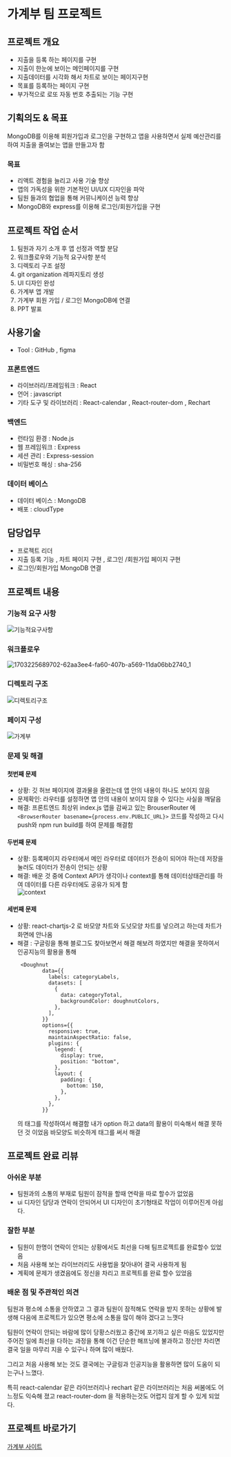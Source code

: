 # 가계부 팀 프로젝트 
## 프로젝트 개요
* 지출을 등록 하는 페이지를 구현
* 지출이 한눈에 보이는 메인페이지를 구현
* 지출데이터를 시각화 해서 차트로 보이는 페이지구현
* 목표를 등록하는 페이지 구현
* 부가적으로 로또 자동 번호 추출되는 기능 구현

## 기획의도 & 목표
MongoDB를 이용해 회원가입과 로그인을 구현하고 앱을 사용하면서 실제 예산관리를 하여 지출을 줄여보는 앱을 만들고자 함

### 목표
*	리액트 경험을 늘리고 사용 기술 향상
*	앱의 가독성을 위한 기본적인 UI/UX 디자인을 파악
* 팀원 들과의 협업을 통해 커뮤니케이션 능력 향상
*	MongoDB와 express를 이용해 로그인/회원가입을 구현
  
## 프로젝트 작업 순서
1. 팀원과 자기 소개 후 앱 선정과 역할 분담
2. 워크플로우와 기능적 요구사항 분석
3. 디렉토리 구조 설정
4. git organization 레파지토리 생성
5. UI 디자인 완성
6. 가계부 앱 개발
7. 가계부 회원 가입 / 로그인 MongoDB에 연결
8. PPT 발표

## 사용기술
* Tool : GitHub , figma <br>

### 프론트엔드
* 라이브러리/프레임워크 : React
* 언어 : javascript
* 기타 도구 및 라이브러리 : React-calendar , React-router-dom , Rechart

### 백엔드
* 런타임 환경 : Node.js
* 웹 프레임워크 : Express
* 세션 관리 : Express-session
* 비밀번호 해싱 : sha-256
  
### 데이터 베이스
* 데이터 베이스 : MongoDB
* 배포 : cloudType

## 담당업무
* 프로젝트 리더
* 지출 등록 기능 , 차트 페이지 구현 , 로그인 /회원가입 페이지 구현
* 로그인/회원가입 MongoDB 연결

## 프로젝트 내용
### 기능적 요구 사항
![기능적요구사항](https://github.com/kimks1234/accountBook/assets/142865411/b92088f1-eb25-417a-9acc-7098f9a88da4)

### 워크플로우
![1703225689702-62aa3ee4-fa60-407b-a569-11da06bb2740_1](https://github.com/kimks1234/accountBook/assets/142865411/a46dbde5-fe23-4a40-9e23-c278b1b12f96)

### 디렉토리 구조
![디렉토리구조](https://github.com/kimks1234/accountBook/assets/142865411/bad94bbf-01d7-4c10-a011-7ca3512184ce)

### 페이지 구성
![가계부](https://github.com/kimks1234/accountBook/assets/142865411/28f63a92-57e5-4c17-893c-0b8ad705fbd3)

### 문제 및 해결
#### 첫번째 문제
* 상황: 깃 허브 페이지에 결과물을 올렸는데 앱 안의 내용이 하나도 보이지 않음 <br>
* 문제확인: 라우터를 설정하면 앱 안의 내용이 보이지 않을 수 있다는 사실을 깨달음 <br>
* 해결: 프론트엔드 최상위 index.js 앱을 감싸고 있는 BrouserRouter 에 <br>
```<BrowserRouter basename={process.env.PUBLIC_URL}>``` 코드를 작성하고 다시 push와 npm run build를 하여 문제를 해결함 <br>

#### 두번째 문제
* 상황: 등록페이지 라우터에서 메인 라우터로 데이터가 전송이 되어야 하는데 저장을 눌러도 데이터가 전송이 안되는 상황 <br>
* 해결: 배운 것 중에 Context API가 생각이나 context를 통해 데이터상태관리를 하여 데이터를 다른 라우터에도 공유가 되게 함 <br>
![context](https://github.com/kimgs1234/accountBook/assets/142865411/4fd0f760-c9ee-42a7-99b5-75261a6f5977)

#### 세번째 문제
* 상황: react-chartjs-2 로 바모양 차트와 도넛모양 차트를 넣으려고 하는데 차트가 화면에 안나옴
* 해결 : 구글링을 통해 블로그도 찾아보면서 해결 해보려 하였지만 해결을 못하여서 인공지능의 활용을 통해
  ``` react
   <Doughnut
          data={{
            labels: categoryLabels,
            datasets: [
              {
                data: categoryTotal,
                backgroundColor: doughnutColors,
              },
            ],
          }}
          options={{
            responsive: true,
            maintainAspectRatio: false,
            plugins: {
              legend: {
                display: true,
                position: "bottom",
              },
              layout: {
                padding: {
                  bottom: 150,
                },
              },
            },
          }}

  ```
  의 태그를 작성하여서 해결함 내가 option 하고 data의 활용이 미숙해서 해결 못하던 것 이었음 바모양도 비슷하게 태그를 써서 해결

## 프로젝트 완료 리뷰
### 아쉬운 부분
* 팀원과의 소통의 부재로 팀원이 잠적을 할때 연락을 따로 할수가 없었음
* ui 디자인 담당과 연락이 안되어서 UI 디자인이 초기형태로 작업이 이루어진게 아쉽다.

### 잘한 부분
* 팀원이 한명이 연락이 안되는 상황에서도 최선을 다해 팀프로젝트를 완료할수 있었음 
* 처음 사용해 보는 라이브러리도 사용법을 찾아내어 결국 사용하게 됨
* 계획에 문제가 생겼음에도 정신을 차리고 프로젝트를 완료 할수 있었음 

### 배운 점 및 주관적인 의견
팀원과 평소에 소통을 안하였고 그 결과 팀원이 잠적해도 연락을 받지 못하는 상황에 발생해 다음에 프로젝트가 있으면 평소에 소통을 많이 해야 겠다고 느꼇다 <br>

팀원이 연락이 안되는 바람에 많이 당황스러웠고 중간에 포기하고 싶은 마음도 있었지만 주어진 일에 최선을 다하는 과정을 통해 이건 단순한 해프닝에 불과하고 정신만 차리면 결국 일을 마무리 지을 수 있구나 하며 많이 배웠다. <br>

그리고 처음 사용해 보는 것도 결국에는 구글링과 인공지능을 활용하면 많이 도움이 되는구나 느꼈다. <br>

특히 react-calendar 같은 라이브러리나 rechart 같은 라이브러리는 처음 써봄에도 어느정도 익숙해 졌고 react-router-dom 을 적용하는것도 어렵지 않게 할 수 있게 되었다. <br>

## 프로젝트 바로가기
<a href="https://port-0-accountlogin-hkty2alqemuiae.sel4.cloudtype.app/" target="_blank">가계부 사이트</a>
